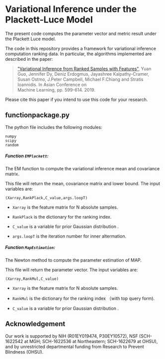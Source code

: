 # Variational Inference under the Plackett-Luce Model
The present code computes the parameter vector and metric result under the Plackett Luce model.


The code in this repository provides a framework for variational inference computation ranking data. In particular, the algorithms implemented are described in the paper: 

  > ["Variational Inference from Ranked Samples with Features"](https://ece.northeastern.edu/fac-ece/ioannidis/static/pdf/2019/C_Guo_Variational_ACML_2019.pdf), Yuan Guo, Jennifer Dy, Deniz Erdogmus,
  > Jayashree Kalpathy-Cramer, Susan Ostmo, J.Peter Campbell, Michael F.Chiang and Stratis Ioannidis. In Asian Conference on   
  > Machine Learning, pp. 599-614. 2019. 
  
Please cite this paper if you intend to use this code for your research.





## functionpackage.py ##
The python file includes the following modules:
```
numpy
scipy
random
```
##### Function `EMPlackett`: #####
The EM function to compute the variational inference mean and covariance matrix.

This file will return the mean, covariance matrix and lower bound. The input variables are:

```
(Xarray,RankPlack,C_value,args.loopT) 
```

* `Xarray` is the feature matrix for N absolute samples.

* `RankPlack` is the dictionary for the ranking index.

* `C_value` is a variable for prior Gaussian distribution .

* `args.loopT` is the iteration number for inner altermation.



##### Function `MapEstimation`: #####
The Newton method to compute the parameter estimation of MAP.

This file will return the parameter vector. The input variables are:

```
(Xarray,RankMul,C_value) 
```

* `Xarray` is the feature matrix for N absolute samples.

* `RankMul` is the dictionary for the ranking index （with top query form).

* `C_value` is a variable for prior Gaussian distribution .


## Acknowledgement

Our work is supported by NIH (R01EY019474, P30EY10572), NSF (SCH-1622542 at MGH; SCH-1622536 at Northeastern; SCH-1622679 at OHSU), and by unrestricted departmental funding from Research to Prevent Blindness (OHSU).

